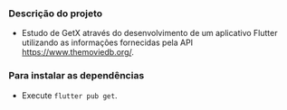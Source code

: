 ### Descrição do projeto

- Estudo de GetX através do desenvolvimento de um aplicativo Flutter utilizando as informações fornecidas pela API https://www.themoviedb.org/. 

### Para instalar as dependências

- Execute ```flutter pub get```.
